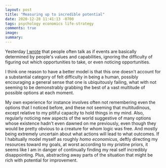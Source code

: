 ```yaml
---
layout: post
title: "Measuring up to incredible potential"
date: 2020-12-28 11:41:13 -0700
tags: psychology economics life-strategy
comments: true
image:
summary:
---
```

Yesterday [I wrote](https://worldspiritsockpuppet.com/2020/12/28/infinite-possibilities.html) that people often talk as if events are basically determined by people's values and capabilities, ignoring the difficulty of figuring out which opportunities to take, or even noticing opportunities.

I think one reason to have a better model is that this one doesn't account for a substantial category of felt difficulty in being a human, possibly encouraging a general sense that one is ubiquitously failing, what with not seeming to be demonstrably grabbing the best of a vast multitude of possible options at each moment.<!--ex-->

My own experience for instance involves often not remembering even the options that I noticed before, and these not seeming that multitudinous, except relative to my pitiful capacity to hold things in my mind. Also, regularly noticing new aspects of the world suggestive of many options whose existence hadn't even dawned on me previously, even though they would be pretty obvious to a creature for whom logic was free. And mostly being extremely uncertain about what actions will lead to what outcomes. If I habitually model myself as roughly *homo economicus*, deftly directing my resources toward my goals, at worst according to my pristine priors, it seems like I am in danger of continually finding my real self incredibly disappointing. Plus, abstracting away parts of the situation that might be rich with potential for improvement.
